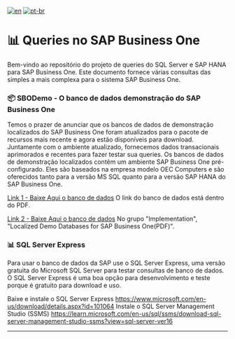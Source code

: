 [![en](https://img.shields.io/badge/lang-en-red.svg)](https://github.com/jonatasemidio/multilanguage-readme-pattern/blob/master/README.md)
[![pt-br](https://img.shields.io/badge/lang-pt--br-green.svg)](https://github.com/jonatasemidio/multilanguage-readme-pattern/blob/master/README.pt-br.md)

# 📊 Queries no SAP Business One

Bem-vindo ao repositório do projeto de queries do SQL Server e SAP HANA para SAP Business One. 
Este documento fornece várias consultas das simples a mais complexa para o sistema SAP Business One.

### 📦 SBODemo - O banco de dados demonstração do SAP Business One
Temos o prazer de anunciar que os bancos de dados de demonstração localizados do SAP Business One foram atualizados para o pacote de recursos mais recente e agora estão disponíveis para download.
Juntamente com o ambiente atualizado, fornecemos dados transacionais aprimorados e recentes para fazer testar sua queries.
Os bancos de dados de demonstração localizados contêm um ambiente SAP Business One pré-configurado. Eles são baseados na empresa modelo OEC Computers e são oferecidos tanto para a versão MS SQL quanto para a versão SAP HANA do SAP Business One.

[Link 1 - Baixe Aqui o banco de dados](https://community.sap.com/t5/enterprise-resource-planning-blogs-by-sap/localized-demo-databases-now-available-for-sap-business-one-10-0-fp-2011/ba-p/13488424)
O link do banco de dados está dentro do PDF.

[Link 2 - Baixe Aqui o banco de dados](https://help.sap.com/docs/SAP_BUSINESS_ONE?locale=en-US) 
No grupo "Implementation", "Localized Demo Databases for SAP Business One(PDF)".

### 📊 SQL Server Express
Para usar o banco de dados da SAP use o SQL Server Express, uma versão gratuita do Microsoft SQL Server para testar consultas de banco de dados. O SQL Server Express é uma boa opção para desenvolvimento e teste porque é gratuito para download e uso.

Baixe e instale o SQL Server Express https://www.microsoft.com/en-us/download/details.aspx?id=101064
Instale o SQL Server Management Studio (SSMS) https://learn.microsoft.com/en-us/sql/ssms/download-sql-server-management-studio-ssms?view=sql-server-ver16

---